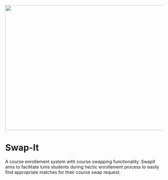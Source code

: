 <img src="./Capture.JPEG" width=600 height=400>

# Swap-It
A course enrollement system with course swapping functionality. SwapIt aims to facilitate lums students during hectic enrollement process to easily find appropriate matches for their course swap request.
